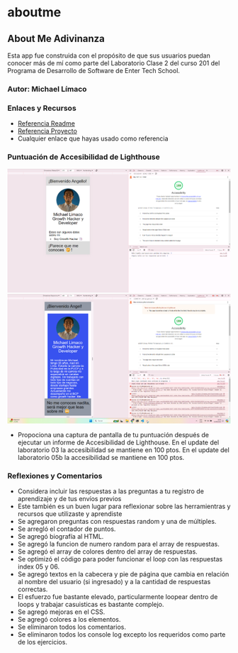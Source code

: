# aboutme

## About Me Adivinanza

Esta app fue construida con el propósito de que sus usuarios puedan conocer más de mí como parte del Laboratorio Clase 2 del curso 201 del Programa de Desarrollo de Software de Enter Tech School. 

### Autor: Michael Límaco

### Enlaces y Recursos

* [Referencia Readme](https://entertechschool.github.io/code-201-guide/curriculum/class-02/README-template.html)
* [Referencia Proyecto](https://github.com/entertechschool/lima-code-201n3/tree/main/class-02/demo/in-class)
* Cualquier enlace que hayas usado como referencia

### Puntuación de Accesibilidad de Lighthouse
![Puntuacion Lighthouse](./img/accesibilidad.png)
![Puntuacion Lighthouse](./img/lighthouse5b.png)
* Propociona una captura de pantalla de tu puntuación después de ejecutar un informe de Accesibilidad de Lighthouse.
En el update del laboratorio 03 la accesibilidad se mantiene en 100 ptos.
En el update del laboratorio 05b la accesibilidad se mantiene en 100 ptos.

### Reflexiones y Comentarios

* Considera incluir las respuestas a las preguntas a tu registro de aprendizaje y de tus envíos previos
* Este también es un buen lugar para reflexionar sobre las herramientras y recursos que utilizaste y aprendiste
* Se agregaron preguntas con respuestas random y una de múltiples. 
* Se arregló el contador de puntos. 
* Se agregó biografía al HTML. 
* Se agregó la funcion de numero random para el array de respuestas.
* Se agregó el array de colores dentro del array de respuestas. 
* Se optimizó el código para poder funcionar el loop con las respuestas index 05 y 06.
* Se agregó textos en la cabecera y pie de página que cambia en relación al nombre del usuario (si ingresado) y a la cantidad de respuestas correctas. 
* El esfuerzo fue bastante elevado, particularmente loopear dentro de loops y trabajar casuisticas es bastante complejo. 
* Se agregó mejoras en el CSS. 
* Se agregó colores a los elementos. 
* Se eliminaron todos los comentarios.
* Se eliminaron todos los console log excepto los requeridos como parte de los ejercicios. 